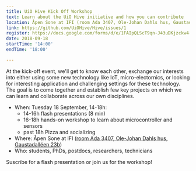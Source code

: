 ```yaml
---
title: UiO Hive Kick Off Workshop
text: Learn about the UiO Hive initiative and how you can contribute
location: Åpen Sone at IFI (room Ada 3407, Ole-Johan Dahls hus, Gaustadalléen 23b)
link: https://github.com/UiOHive/Hive/issues/1
register: https://docs.google.com/forms/d/e/1FAIpQLScT9qn-J43uDKjzckw4-Q9Jj5nlpeRwSo5rhriHa-EuSO9ttA/viewform?embedded=true
date: 2018-09-18
startTime: '14:00'
endTime: '18:00'

---
```



At the kick-off event, we'll get to know each other, exchange our interests into either using some new technology like IoT, micro-electornics, or looking for interesting application and challenging settings for these technology. The goal is to come together and establish few key projects on which we can learn and collaborate across our own disciplines. 

- When: Tuesday 18 September, 14-18h:
	- 14-16h flash presentations (8 min)
	- 16-18h hands-on workshop to learn about microcontroller and sensors
	- past 18h Pizza and socializing
- Where: Åpen Sone at IFI ([room Ada 3407, Ole-Johan Dahls hus, Gaustadalléen 23b](https://www.uio.no/om/finn-fram/omrader/gaustad/ga06/))
- Who: students, PhDs, postdocs, researchers, technicians

Suscribe for a flash presentation or join us for the workshop!
